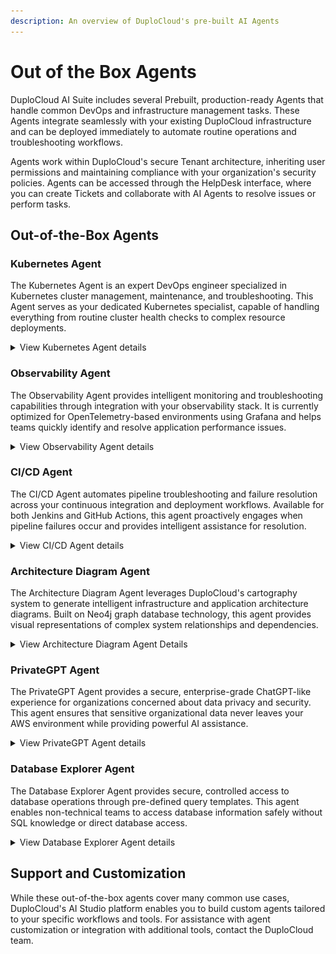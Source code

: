 ```yaml
---
description: An overview of DuploCloud's pre-built AI Agents
---
```


# Out of the Box Agents

DuploCloud AI Suite includes several Prebuilt, production-ready Agents that handle common DevOps and infrastructure management tasks. These Agents integrate seamlessly with your existing DuploCloud infrastructure and can be deployed immediately to automate routine operations and troubleshooting workflows.

Agents work within DuploCloud's secure Tenant architecture, inheriting user permissions and maintaining compliance with your organization's security policies. Agents can be accessed through the HelpDesk interface, where you can create Tickets and collaborate with AI Agents to resolve issues or perform tasks.

## Out-of-the-Box Agents

### Kubernetes Agent

The Kubernetes Agent is an expert DevOps engineer specialized in Kubernetes cluster management, maintenance, and troubleshooting. This Agent serves as your dedicated Kubernetes specialist, capable of handling everything from routine cluster health checks to complex resource deployments.

<details>

<summary>View Kubernetes Agent details</summary>

#### Core Capabilities

* **Cluster Health Monitoring**: Assess overall cluster health and identify potential issues
* **Resource Management**: Create, update, and manage Kubernetes resources (pods, services, deployments, etc.)
* **Troubleshooting**: Diagnose and resolve pod failures, networking issues, and resource constraints
* **Log Analysis**: Retrieve and analyze logs from specific pods or services
* **Resource Inspection**: Detailed examination of Kubernetes objects and their configurations

#### Key Features

* **Permission Inheritance**: Operates with the requesting user's Kubernetes permissions - no additional access required
* **kubectl Integration**: Executes kubectl commands securely within your cluster environment
* **Multi-Level Support**: Handles both specific detailed requests (like "get logs for pod xyz") and high-level queries (like "assess cluster health")
* **Real-time Troubleshooting**: Interactive problem-solving with immediate command execution

#### Use Cases

* Investigating pod startup failures or crashes
* Analyzing resource utilization and capacity planning
* Deploying new applications or updating existing ones
* Troubleshooting networking and service connectivity issues
* Performing routine maintenance tasks and health checks

#### Security Model

* No standalone permissions - inherits user's existing kubectl access
* All actions are performed within DuploCloud's Tenant isolation
* Command execution is logged and auditable

</details>

### Observability Agent

The Observability Agent provides intelligent monitoring and troubleshooting capabilities through integration with your observability stack. It is currently optimized for OpenTelemetry-based environments using Grafana and helps teams quickly identify and resolve application performance issues.

<details>

<summary>View Observability Agent details</summary>

#### Core Capabilities

* **Log Retrieval and Analysis**: Fetch and summarize logs from Grafana with intelligent pattern recognition
* **Metrics Analysis**: Query and interpret application and infrastructure metrics
* **Contextual Filtering**: Automatically scope queries to the user's current namespace
* **Pattern Detection**: Identify anomalies and trends in log data
* **Time-based Analysis**: Analyze data across specific time windows

#### Current Implementation

* **Backend**: OpenTelemetry with Grafana integration
* **Data Types**: Logs and metrics (traces, spans, and profiles coming in future versions)
* **Scope**: Namespace-aware operations

#### Key Features

* **Namespace Awareness**: Automatically understands user's operational context
* **Natural Language Queries**: Ask questions like "show me errors in the payment service from the last hour"
* **Pattern Recognition**: Automatically identifies common error patterns and anomalies
* **Dashboard Navigation**: Guides users to relevant Grafana dashboards and visualizations

#### Use Cases

* Investigating application errors and performance degradation
* Analyzing traffic patterns and resource utilization
* Troubleshooting microservice communication issues
* Monitoring application health across environments
* Root cause analysis for incidents

#### Roadmap

Future versions will include support for:

* Distributed tracing analysis
* Span-level troubleshooting
* Performance profiling insights
* Integration with additional observability platforms (e.g., Datadog, New Relic, Kibana)

</details>

### CI/CD Agent

The CI/CD Agent automates pipeline troubleshooting and failure resolution across your continuous integration and deployment workflows. Available for both Jenkins and GitHub Actions, this agent proactively engages when pipeline failures occur and provides intelligent assistance for resolution.

<details>

<summary>View CI/CD Agent details</summary>

#### Supported Platforms

* **Jenkins**: Full integration with Jenkins pipelines and build processes
* **GitHub Actions**: Native GitHub Actions workflow support

#### Core Capabilities

* **Automatic Failure Detection**: Triggered automatically when pipeline failures occur
* **Intelligent Troubleshooting**: Analyzes failure logs and provides resolution recommendations
* **Deep Investigation**: Can retrieve additional logs, files, and context when needed
* **Pipeline Context**: Full understanding of build history, dependencies, and configurations

#### Integration Workflow

1. **Failure Detection**: Try-catch blocks in your pipelines automatically detect failures
2. **Ticket Creation**: DuploCloud CLI (duploctl) creates HelpDesk Tickets with full context
3. **Agent Assignment**: Tickets are automatically assigned to the CI/CD Agent
4. **Resolution Process**: Agent analyzes logs and works with users to resolve issues

#### Key Features

* **Automatic Ticket Creation**: No manual intervention required for failure detection
* **Rich Context**: Receives pipeline output, URLs, execution IDs, and failure details
* **Cross-Platform Access**: Can access version control, retrieve files, and examine build artifacts
* **Pipeline History**: Understands build trends and recurring failure patterns
* **Seamless Integration**: Direct links from Jenkins/GitHub Actions to HelpDesk Tickets

#### Use Cases

* Debugging build failures and compilation errors
* Resolving deployment issues and rollback scenarios
* Optimizing pipeline performance and reliability

</details>

### Architecture Diagram Agent

The Architecture Diagram Agent leverages DuploCloud's cartography system to generate intelligent infrastructure and application architecture diagrams. Built on Neo4j graph database technology, this agent provides visual representations of complex system relationships and dependencies.

<details>

<summary>View Architecture Diagram Agent Details</summary>

#### Core Technology

* **Backend**: Neo4j graph database populated by DuploCloud Cartography
* **Real-time Updates**: Continuously synchronized with your cloud environment
* **Multi-layer Mapping**: Covers AWS resources, Kubernetes objects, and application dependencies
* **Visualization**: Mermaid.js diagram generation

#### Key Features

* **Developer-Centric Views**: Generate diagrams focused on specific microservices or applications
* **Multi-Level Detail**: From high-level architecture overviews to detailed resource dependencies
* **Interactive Exploration**: Ask questions like "show me everything connected to the payment service"
* **Real-time Accuracy**: Diagrams reflect current state of your infrastructure
* **Contextual Filtering**: Scope diagrams to specific Tenants, namespaces, or applications

#### Use Cases

* **New Developer Onboarding**: Help developers understand system architecture for unfamiliar services
* **Impact Analysis**: Visualize dependencies before making changes
* **Troubleshooting**: Understand data flow and potential failure points
* **Documentation**: Generate up-to-date architecture documentation
* **Compliance Auditing**: Visualize data flows for security and compliance reviews

#### AWS Resources

Architecture Diagram Agent has insights into your AWS Resources. We currently support `AWSAccount`, `AWSRegion`, `EC2Instance`, `S3Bucket`, and `RDSInstance` to name a few. To see your AWS Resources ask the agent: `Can you create a diagram of the aws resources?`

<figure><img src="../../.gitbook/assets/aws-resources.png" alt=""><figcaption></figcaption></figure>

#### Kubernetes Aware

Architecture Diagram Agent has extensive knowledge of Kubernetes in your infrastructure.&#x20;

For example, we can ask Architecture Diagram Agent `Can you create a diagram of the duploservices-ai namespace?` and it'll create a diagram.

<figure><img src="../../.gitbook/assets/duploservices-ai-ns.png" alt=""><figcaption></figcaption></figure>

#### Custom Dependency Definition

Organizations can optionally define custom application dependencies:

* **Granular Control**: Define dependencies per microservice
* **Multi-type Support**: AWS resources, Kubernetes services, and external APIs

For example, once we define a pods dependenices, we can ask our Architecture Diagram Agent: `Can you create a diagram of dependencies for my Architecture Diagram Agent?` and it will create a diagram of the dependencies:

<figure><img src="../../.gitbook/assets/architecture-diagram-agent.png" alt=""><figcaption></figcaption></figure>

\
**Architecture Diagram Agent — Role Boundaries and Scope**

* **Tenancy boundary**:
  * All resources, relationships, metrics, and events are organized under a Tenant using `tenantId`.
  * All reads/writes require a `tenantId`; data from other Tenants is never returned or mutated.
  * Cross-tenant access is denied; background jobs and graph updates run within the same `tenantId` scope.
* **User role (least privilege)**:
  * **Visibility**: Only resources and relationships within their own `tenantId`.
  * **Actions**: Read and interact within Tenant scope; cannot access or reference other Tenants.
  * **UI**: Graph, search, filters, impact/stats panels, and websockets show only Tenant-scoped data.
* **Admin role (most privilege)**:
  * **Visibility**: Intended for administration across Tenants.
  * **Actions**: Manage resources, relationships, and system-wide operations.
  * **UI**: Can view and operate beyond a single Tenant unless least-privilege applies (see below).
* **Least-privilege override (effective role)**:
  * When a principal has multiple roles, the least-privileged role determines access.
  * Example: If a principal has both admin and user roles, the effective scope is the user role:
    * Visibility and actions are restricted to the principal’s `tenantId`.
    * Cross-tenant views and operations are not permitted.
* **What each role sees**:
  * **User**: Only their Tenant’s nodes, edges, metrics, and events; Tenant-filtered diagrams and panels.
  * **Admin**: System-wide view and management; however, if also assigned the user role, the session is constrained to the user’s single-Tenant scope.
* **Enforcement points (high level)**:
  * API routes validate and require `tenantId`.
  * Graph/database queries filter by `tenantId`.
  * Websocket channels are partitianed by `tenantId`.
  * Diagram generation and analysis features apply `tenantId` filtering end-to-end.

In short: data is strictly segmented by `tenantId`; users operate only within their Tenant; admins can operate broadly, but any concurrent user assignment forces least-privilege behavior, restricting access to the user’s Tenant.

</details>

### PrivateGPT Agent

The PrivateGPT Agent provides a secure, enterprise-grade ChatGPT-like experience for organizations concerned about data privacy and security. This agent ensures that sensitive organizational data never leaves your AWS environment while providing powerful AI assistance.

<details>

<summary>View PrivateGPT Agent details</summary>

#### Security Architecture

* **Data Locality**: All processing occurs within your AWS environment
* **AWS Bedrock Backend**: Leverages AWS Bedrock for LLM capabilities
* **Enhanced Privacy**: Stronger guarantees that input data won't be used for model training
* **DuploCloud Interface**: Access through familiar HelpDesk interface

#### Core Capabilities

* **General AI Assistance**: Natural language processing for various business needs
* **Document Analysis**: Process and analyze internal documents securely

#### Key Features

* **Zero External Data Exposure**: All interactions remain within your cloud environment
* **Familiar Interface**: ChatGPT-like experience through DuploCloud HelpDesk
* **Enterprise Controls**: Full audit trail and access controls
* **Compliance Ready**: Meets strict data residency and privacy requirements

#### Use Cases

* Analyzing sensitive business documents
* Internal knowledge base queries
* Compliance and regulatory document review

#### Benefits Over Public AI Services

* **Data Sovereignty**: Complete control over where your data is processed
* **Compliance Alignment**: Meets enterprise security and regulatory requirements
* **Audit Trail**: Full logging and monitoring of AI interactions

</details>

### Database Explorer Agent

The Database Explorer Agent provides secure, controlled access to database operations through pre-defined query templates. This agent enables non-technical teams to access database information safely without SQL knowledge or direct database access.

<details>

<summary>View Database Explorer Agent details</summary>

#### Core Architecture

* **Template-Based Queries**: Uses pre-defined "fuzzy" SQL query templates
* **Multi-Database Support**: Works with MySQL, PostgreSQL, and other relational databases
* **Natural Language Interface**: Users interact using plain language requests
* **Parameter Substitution**: Intelligently fills in query parameters based on user input

#### Security Model

* **Controlled Access**: Only pre-approved query patterns can be executed
* **No Raw SQL**: Users cannot execute arbitrary database commands
* **Template Validation**: All queries must match predefined templates
* **Audit Logging**: Complete tracking of all database interactions

**User Interaction**

* **User Request**: "Find the customer with phone number (555) 123-4567"
* **Agent Processing**: Extracts phone number, maps to customer lookup template
* **Query Execution**: Substitutes parameter and executes safe query
* **Response**: Returns customer information in user-friendly format

#### Key Features

* **Template Library**: Maintain a collection of approved query patterns
* **Parameter Validation**: Automatic validation of input parameters
* **Result Formatting**: Present database results in user-friendly formats

#### Use Cases

* **Customer Support**: Quick customer information lookup
* **Data Analysis**: Self-service access to business intelligence data
* **Report Generation**: Automated generation of standard reports
* **Operational Queries**: Access to operational data without technical expertise

#### Benefits

* **Rapid Development**: Enable data access without building custom UIs
* **Security**: Controlled access prevents unauthorized operations
* **User Empowerment**: Non-technical teams gain self-service capabilities
* **Reduced Development Overhead**: No need to build custom data access interfaces

</details>

## Support and Customization

While these out-of-the-box agents cover many common use cases, DuploCloud's AI Studio platform enables you to build custom agents tailored to your specific workflows and tools. For assistance with agent customization or integration with additional tools, contact the DuploCloud team.
